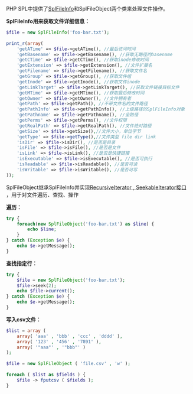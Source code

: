 PHP SPL中提供了[SplFileInfo][0]和SplFileObject两个类来处理文件操作。

**SplFileInfo用来获取文件详细信息：**
```php  
$file = new SplFileInfo('foo-bar.txt');  
  
print_r(array(  
    'getATime' => $file->getATime(), //最后访问时间  
    'getBasename' => $file->getBasename(), //获取无路径的basename  
    'getCTime' => $file->getCTime(), //获取inode修改时间  
    'getExtension' => $file->getExtension(), //文件扩展名  
    'getFilename' => $file->getFilename(), //获取文件名  
    'getGroup' => $file->getGroup(), //获取文件组  
    'getInode' => $file->getInode(), //获取文件inode  
    'getLinkTarget' => $file->getLinkTarget(), //获取文件链接目标文件  
    'getMTime' => $file->getMTime(), //获取最后修改时间  
    'getOwner' => $file->getOwner(), //文件拥有者  
    'getPath' => $file->getPath(), //不带文件名的文件路径  
    'getPathInfo' => $file->getPathInfo(), //上级路径的SplFileInfo对象  
    'getPathname' => $file->getPathname(), //全路径  
    'getPerms' => $file->getPerms(), //文件权限  
    'getRealPath' => $file->getRealPath(), //文件绝对路径  
    'getSize' => $file->getSize(),//文件大小，单位字节  
    'getType' => $file->getType(),//文件类型 file dir link  
    'isDir' => $file->isDir(), //是否是目录  
    'isFile' => $file->isFile(), //是否是文件  
    'isLink' => $file->isLink(), //是否是快捷链接  
    'isExecutable' => $file->isExecutable(), //是否可执行  
    'isReadable' => $file->isReadable(), //是否可读  
    'isWritable' => $file->isWritable(), //是否可写  
));
```
SplFileObject继承SplFileInfo并实现[RecursiveIterator , SeekableIterator接口][1] ，用于对文件遍历、查找、操作

**遍历：**
```php 
try {  
    foreach(new SplFileObject('foo-bar.txt') as $line) {  
        echo $line;  
    }  
} catch (Exception $e) {  
    echo $e->getMessage();  
}
```
  
**查找指定行：**  
```php  
try {  
    $file = new SplFileObject('foo-bar.txt');  
    $file->seek(2);  
    echo $file->current();  
} catch (Exception $e) {  
    echo $e->getMessage();  
}

```
**写入csv文件：**  
```php 
$list = array (  
    array( 'aaa' , 'bbb' , 'ccc' , 'dddd' ),  
    array( '123' , '456' , '7891' ),  
    array( '"aaa"' , '"bbb"' )  
);  
  
$file = new SplFileObject ( 'file.csv' , 'w' );  
  
foreach ( $list as $fields ) {  
    $file -> fputcsv ( $fields );  
}
```
[0]: http://php.net/manual/zh/class.splfileinfo.php
[1]: http://www.jb51.net/article/65853.htm